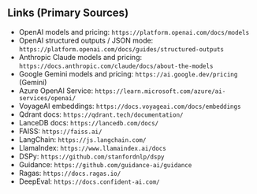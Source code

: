 ## Links (Primary Sources)

- OpenAI models and pricing: `https://platform.openai.com/docs/models`
- OpenAI structured outputs / JSON mode: `https://platform.openai.com/docs/guides/structured-outputs`
- Anthropic Claude models and pricing: `https://docs.anthropic.com/claude/docs/about-the-models`
- Google Gemini models and pricing: `https://ai.google.dev/pricing` (Gemini)
- Azure OpenAI Service: `https://learn.microsoft.com/azure/ai-services/openai/`
- VoyageAI embeddings: `https://docs.voyageai.com/docs/embeddings`
- Qdrant docs: `https://qdrant.tech/documentation/`
- LanceDB docs: `https://lancedb.com/docs/`
- FAISS: `https://faiss.ai/`
- LangChain: `https://js.langchain.com/`
- LlamaIndex: `https://www.llamaindex.ai/docs`
- DSPy: `https://github.com/stanfordnlp/dspy`
- Guidance: `https://github.com/guidance-ai/guidance`
- Ragas: `https://docs.ragas.io/`
- DeepEval: `https://docs.confident-ai.com/`


